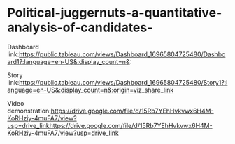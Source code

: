 # Political-juggernuts-a-quantitative-analysis-of-candidates-

Dashboard link:https://public.tableau.com/views/Dashboard_16965804725480/Dashboard1?:language=en-US&:display_count=n&:

Story link:https://public.tableau.com/views/Dashboard_16965804725480/Story1?:language=en-US&:display_count=n&:origin=viz_share_link

Video demonstration:https://drive.google.com/file/d/15Rb7YEhHvkvwx6H4M-KoRHziy-4muFA7/view?usp=drive_linkhttps://drive.google.com/file/d/15Rb7YEhHvkvwx6H4M-KoRHziy-4muFA7/view?usp=drive_link
